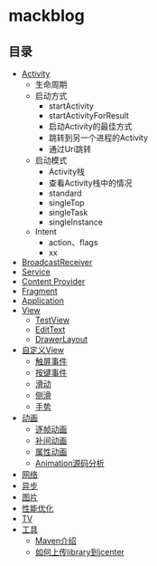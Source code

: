 # mackblog

## 目录
* [Activity](/activity)
    * 生命周期
    * 启动方式
        * startActivity
        * startActivityForResult
        * 启动Activity的最佳方式
        * 跳转到另一个进程的Activity
        * 通过Uri跳转
    * 启动模式
        * Activity栈
        * 查看Activity栈中的情况
        * standard
        * singleTop
        * singleTask
        * singleInstance
    * Intent
        * action、flags
        * xx
* [BroadcastReceiver](/receiver)
* [Service](/service)
* [Content Provider]()
* [Fragment](/fragment)
* [Application]()
* [View](/view)
    * [TestView]()
    * [EditText]()
    * [DrawerLayout]()
* [自定义View](/viewcustom)
    * [触屏事件](/viewcustom/触屏事件.md)
    * [按键事件](/viewcustom/按键事件.md)
    * [滑动](/viewcustom/滑动.md)
    * [侧滑](/viewcustom/侧滑.md)
    * [手势](/viewcustom/手势.md)   
* [动画](/anim)
    * [逐帧动画](/anim/逐帧动画.md)
    * [补间动画](/anim/补间动画.md)
    * [属性动画](/anim/属性动画.md)
    * [Animation源码分析](/anim/Animation源码分析.md)
* [网络]()
* [异步]()
* [图片]()
* [性能优化]()
* [TV](/tv)
* [工具](/tool)
    * [Maven介绍](/tool/Maven介绍.md)
    * [如何上传library到jcenter](/tool/如何上传library到jcenter.md)

    